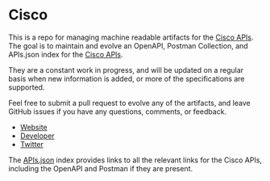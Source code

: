 # CiscoThis is a repo for managing machine readable artifacts for the [Cisco APIs](http://docwiki.cisco.com/wiki/Cisco_Unity_Connection_Messaging_Interface_%28CUMI%29_API). The goal is to maintain and evolve an OpenAPI, Postman Collection, and APIs.json index for the [Cisco APIs](http://docwiki.cisco.com/wiki/Cisco_Unity_Connection_Messaging_Interface_%28CUMI%29_API).They are a constant work in progress, and will be updated on a regular basis when new information is added, or more of the specifications are supported.Feel free to submit a pull request to evolve any of the artifacts, and leave GitHub issues if you have any questions, comments, or feedback.- [Website](http://docwiki.cisco.com/wiki/Cisco_Unity_Connection_Messaging_Interface_%28CUMI%29_API)- [Developer](http://docwiki.cisco.com/wiki/Cisco_Unity_Connection_Messaging_Interface_%28CUMI%29_API)- [Twitter](https://twitter.com/Cisco)The [APIs.json](https://github.com/api-evangelist/cisco/blob/master/apis.json) index provides links to all the relevant links for the Cisco APIs, including the OpenAPI and Postman if they are present.